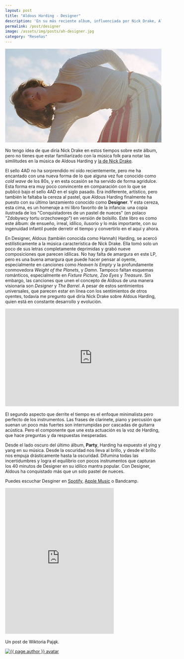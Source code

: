 ```yaml
---
layout: post
title: "Aldous Harding - Designer"
description: 'En su más reciente album, influenciada por Nick Drake, Aldous Harding deja en evidencia su constante desarrollo y evolución artística'
permalink: /post/designer
image: /assets/img/posts/ah-designer.jpg
category: "Reseñas"
---
```


![Aldous Harding](/assets/img/posts/aldous.jpg)

No tengo idea de que diría Nick Drake en estos tiempos sobre este álbum, pero no tienes que estar familiarizado con la música folk para notar las similitudes en la música de Aldous Harding y [la de Nick Drake](/post/nick-drake). 

El sello 4AD no ha sorprendido mi oído recientemente, pero me ha encantado con una nueva forma de lo que alguna vez fue conocido como _cold wave_ de los 80s, y en esta ocasión se ha servido de forma agridulce. Esta forma era muy poco convincente en comparación con lo que se publicó bajo el sello 4AD en el siglo pasado. Era indiferente, artístico, pero también le faltaba la cereza al pastel, que Aldous Harding finalmente ha puesto con su último lanzamiento conocido como **Designer**. Y esta cereza, esta cima, es un homenaje a mi libro favorito de la infancia: una copia ilustrada de los "Conquistadores de un pastel de nueces" (en polaco "Zdobywcy tortu orzechowego") en versión de bolsillo. Este libro es como este álbum: de ensueño, irreal, idílico, ilusorio y lo más importante, con su ingenuidad infantil puede derretir el tiempo y convertirlo en el aquí y ahora.

En Designer, Aldous (también conocida como Hannah) Harding, se acercó estilísticamente a la música característica de Nick Drake. Ella tomó solo un poco de sus letras completamente deprimidas y grabó nueve composiciones que parecen idílicas. No hay falta de amargura en este LP, pero es una buena amargura que puede hacer pensar al oyente, especialmente en canciones como _Heaven Is Empty_ y la profundamente conmovedora _Weight of the Planets_, y _Damn_. Tampoco faltan esquemas románticos, especialmente en _Fixture Picture, Zoo Eyes_ y _Treasure_. Sin embargo, las canciones que unen el concepto de Aldous de una manera visionaria son _Designer_ y _The Barrel_. A pesar de estos sentimientos universales, que parecen estar en línea con los sentimientos de otros oyentes, todavía me pregunto qué diría Nick Drake sobre Aldous Harding, quien está en constante desarrollo y evolución.

<iframe class="embedded" width="560" height="315" src="https://www.youtube-nocookie.com/embed/qPB6iPXhkdI" frameborder="0" allow="accelerometer; autoplay; encrypted-media; gyroscope; picture-in-picture" allowfullscreen></iframe>

El segundo aspecto que derrite el tiempo es el enfoque minimalista pero perfecto de los instrumentos. Las frases de clarinete, piano y percusión que suenan un poco más fuertes son interrumpidas por cascadas de guitarra acústica. Pero el componente que une esta actuación es la voz de Harding, que hace preguntas y da respuestas inesperadas. 

Desde el lado oscuro del último álbum, **Party**, Harding ha expuesto el ying y yang en su música. Desde la oscuridad nos lleva al brillo, y desde el brillo nos empuja drásticamente hasta la oscuridad. Difumina todas las incertidumbres y logra el equilibrio con pocos instrumentos que capturan los 40 minutos de Designer en su idílico mantra popular. Con Designer, Aldous ha conquistado más que un solo pastel de nueces.

Puedes escuchar Desginer en [Spotify](https://open.spotify.com/album/0QNJa03XQeMOuQhi9izThh?si=e4AUk8hVRmuN6Ec2eECVng), [Apple Music](https://music.apple.com/us/album/designer/1449805020) o Bandcamp.

<iframe style="border: 0; width: 350px; height: 470px;" src="https://bandcamp.com/EmbeddedPlayer/album=678690423/size=large/bgcol=333333/linkcol=ffffff/license_id=579/tracklist=false/transparent=true/" seamless><a href="http://aldousharding.bandcamp.com/album/designer">Designer by Aldous Harding</a></iframe>

<div class="post-footer">
    <p>Un post de Wiktoria Pająk.</p>
    <a href="https://tranzytrustykalny.tumblr.com" target="_blank"><img class="author-image" src="/assets/img/authors/Wiktoria Pająk.jpg" alt="{{ page.author }} avatar" /></a>
</div>